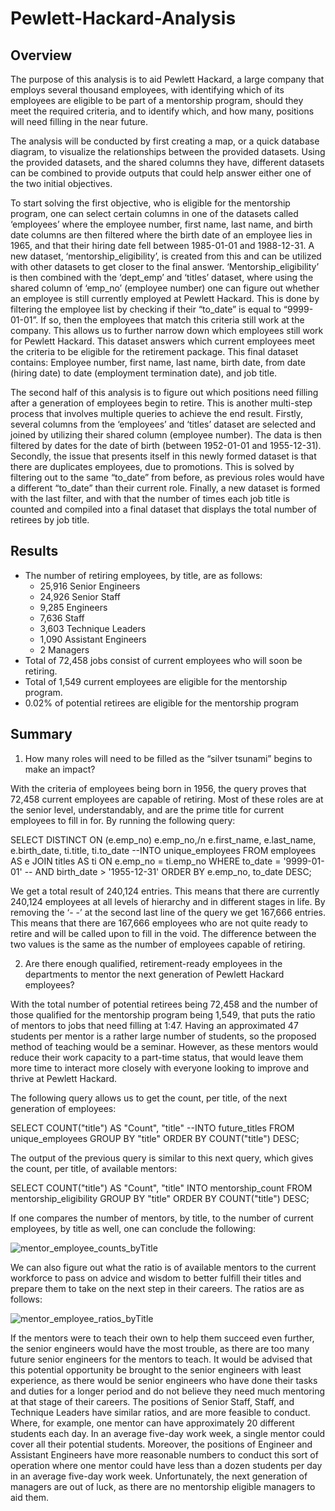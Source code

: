 # Pewlett-Hackard-Analysis
## Overview
The purpose of this analysis is to aid Pewlett Hackard, a large company that employs several thousand employees, with identifying which of its employees are eligible to be part of a mentorship program, should they meet the required criteria, and to identify which, and how many, positions will need filling in the near future.

The analysis will be conducted by first creating a map, or a quick database diagram, to visualize the relationships between the provided datasets. Using the provided datasets, and the shared columns they have, different datasets can be combined to provide outputs that could help answer either one of the two initial objectives.

To start solving the first objective, who is eligible for the mentorship program, one can select certain columns in one of the datasets called ‘employees’ where the employee number, first name, last name, and birth date columns are then filtered where the birth date of an employee lies in 1965, and that their hiring date fell between 1985-01-01 and 1988-12-31. A new dataset, ‘mentorship_eligibility’, is created from this and can be utilized with other datasets to get closer to the final answer. ‘Mentorship_eligibility’ is then combined with the ‘dept_emp’ and ‘titles’ dataset, where using the shared column of ‘emp_no’ (employee number) one can figure out whether an employee is still currently employed at Pewlett Hackard. This is done by filtering the employee list by checking if their “to_date” is equal to “9999-01-01”. If so, then the employees that match this criteria still work at the company. This allows us to further narrow down which employees still work for Pewlett Hackard. This dataset answers which current employees meet the criteria to be eligible for the retirement package. This final dataset contains: Employee number, first name, last name, birth date, from date (hiring date) to date (employment termination date), and job title.

The second half of this analysis is to figure out which positions need filling after a generation of employees begin to retire. This is another multi-step process that involves multiple queries to achieve the end result. Firstly, several columns from the ‘employees’ and ‘titles’ dataset are selected and joined by utilizing their shared column (employee number). The data is then filtered by dates for the date of birth (between 1952-01-01 and 1955-12-31). Secondly, the issue that presents itself in this newly formed dataset is that there are duplicates employees, due to promotions. This is solved by filtering out to the same “to_date” from before, as previous roles would have a different “to_date” than their current role. Finally, a new dataset is formed with the last filter, and with that the number of times each job title is counted and compiled into a final dataset that displays the total number of retirees by job title.

## Results

- The number of retiring employees, by title, are as follows:
  - 25,916 Senior Engineers
  - 24,926 Senior Staff
  - 9,285 Engineers
  - 7,636 Staff
  - 3,603 Technique Leaders
  - 1,090 Assistant Engineers
  - 2 Managers
-	Total of 72,458 jobs consist of current employees who will soon be retiring.
-	Total of 1,549 current employees are eligible for the mentorship program.
-	0.02% of potential retirees are eligible for the mentorship program

## Summary

1.	How many roles will need to be filled as the “silver tsunami” begins to make an impact?

With the criteria of employees being born in 1956, the query proves that 72,458 current employees are capable of retiring. Most of these roles are at the senior level, understandably, and are the prime title for current employees to fill in for. By running the following query:

SELECT DISTINCT ON (e.emp_no) e.emp_no,/n
e.first_name,
e.last_name,
e.birth_date,
ti.title,
ti.to_date
--INTO unique_employees
FROM employees AS e
JOIN titles AS ti
ON e.emp_no = ti.emp_no
WHERE to_date = '9999-01-01'
--	AND birth_date > '1955-12-31'
ORDER BY e.emp_no, to_date DESC;

We get a total result of 240,124 entries. This means that there are currently 240,124 employees at all levels of hierarchy and in different stages in life. By removing the ‘- -’ at the second last line of the query we get 167,666 entries. This means that there are 167,666 employees who are not quite ready to retire and will be called upon to fill in the void. The difference between the two values is the same as the number of employees capable of retiring.  

2.	Are there enough qualified, retirement-ready employees in the departments to mentor the next generation of Pewlett Hackard employees?

With the total number of potential retirees being 72,458 and the number of those qualified for the mentorship program being 1,549, that puts the ratio of mentors to jobs that need filling at 1:47. Having an approximated 47 students per mentor is a rather large number of students, so the proposed method of teaching would be a seminar. However, as these mentors would reduce their work capacity to a part-time status, that would leave them more time to interact more closely with everyone looking to improve and thrive at Pewlett Hackard.

The following query allows us to get the count, per title, of the next generation of employees:

SELECT COUNT("title") AS "Count", "title"
--INTO future_titles
FROM unique_employees
GROUP BY "title"
ORDER BY COUNT("title") DESC;

The output of the previous query is similar to this next query, which gives the count, per title, of available mentors:

SELECT COUNT("title") AS "Count", "title"
INTO mentorship_count
FROM mentorship_eligibility
GROUP BY "title"
ORDER BY COUNT("title") DESC;

If one compares the number of mentors, by title, to the number of current employees, by title as well, one can conclude the following:

![mentor_employee_counts_byTitle](https://user-images.githubusercontent.com/111096246/194954894-be3c5c88-e950-43e8-865b-2f6dce96f722.PNG)

We can also figure out what the ratio is of available mentors to the current workforce to pass on advice and wisdom to better fulfill their titles and prepare them to take on the next step in their careers. The ratios are as follows:

![mentor_employee_ratios_byTitle](https://user-images.githubusercontent.com/111096246/194954937-12e1b084-084e-4f82-8f97-1c255e5ffe50.PNG)

If the mentors were to teach their own to help them succeed even further, the senior engineers would have the most trouble, as there are too many future senior engineers for the mentors to teach. It would be advised that this potential opportunity be brought to the senior engineers with least experience, as there would be senior engineers who have done their tasks and duties for a longer period and do not believe they need much mentoring at that stage of their careers.
The positions of Senior Staff, Staff, and Technique Leaders have similar ratios, and are more feasible to conduct. Where, for example, one mentor can have approximately 20 different students each day. In an average five-day work week, a single mentor could cover all their potential students.
Moreover, the positions of Engineer and Assistant Engineers have more reasonable numbers to conduct this sort of operation where one mentor could have less than a dozen students per day in an average five-day work week.
Unfortunately, the next generation of managers are out of luck, as there are no mentorship eligible managers to aid them.
